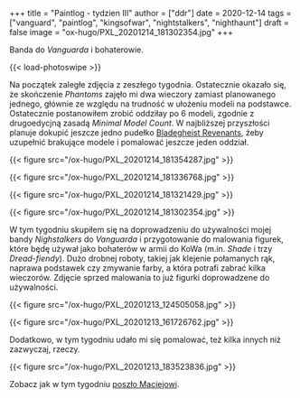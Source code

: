 +++
title = "Paintlog - tydzien III"
author = ["ddr"]
date = 2020-12-14
tags = ["vanguard", "paintlog", "kingsofwar", "nightstalkers", "nighthaunt"]
draft = false
image = "ox-hugo/PXL_20201214_181302354.jpg"
+++

Banda do _Vanguarda_ i bohaterowie.

<!--more-->

{{< load-photoswipe >}}

Na początek zaległe zdjęcia z zeszłego tygodnia. Ostatecznie okazało się, że skończenie _Phantoms_
zajęło mi dwa wieczory zamiast planowanego jednego, głównie ze względu na trudność w ułożeniu
modeli na podstawce. Ostatecznie postanowiłem zrobić oddziłay po 6 modeli, zgodnie z drugoedycjną
zasadą _Minimal Model Count_. W najbliższej przyszłości planuje dokupić jeszcze jedno pudełko
[Bladegheist Revenants](https://www.games-workshop.com/en-PL/Nighthaunt-Bladegheist-Revenants-2018), żeby uzupełnić brakujące modele i pomalować jeszcze jeden oddział.

{{< figure src="/ox-hugo/PXL_20201214_181354287.jpg" >}}

{{< figure src="/ox-hugo/PXL_20201214_181336768.jpg" >}}

{{< figure src="/ox-hugo/PXL_20201214_181321429.jpg" >}}

{{< figure src="/ox-hugo/PXL_20201214_181302354.jpg" >}}

W tym tygodniu skupiłem się na doprowadzeniu do używalności mojej bandy _Nighstalkers_ do
_Vanguarda_ i przygotowanie do malowania figurek, które będę używał jako bohaterów w armii do KoWa
(m.in. _Shade_ i trzy _Dread-fiendy_). Dużo drobnej roboty, takiej jak klejenie połamanych
rąk, naprawa podstawek czy zmywanie farby, a która potrafi zabrać kilka wieczorów. Zdjęcie sprzed
malowania to już figurki doprowadzene do używalności.

{{< figure src="/ox-hugo/PXL_20201213_124505058.jpg" >}}

{{< figure src="/ox-hugo/PXL_20201213_161726762.jpg" >}}

Dodatkowo, w tym tygodniu udało mi się pomalować, też kilka innych niż zazwyczaj, rzeczy.

{{< figure src="/ox-hugo/PXL_20201213_183523836.jpg" >}}

Zobacz jak w tym tygodniu [poszło Maciejowi](https://www.krawaciarze.pl/?p=688).
